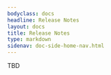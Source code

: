 ```yaml
---
bodyclass: docs
headline: Release Notes
layout: docs
title: Release Notes
type: markdown
sidenav: doc-side-home-nav.html
---
```


TBD

